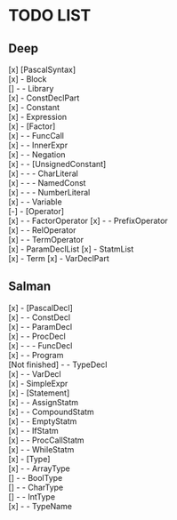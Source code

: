 # TODO LIST  

## Deep  

[x] [PascalSyntax]  
[x] - Block  
[] - - Library  
[x] - ConstDeclPart  
[x] - Constant  
[x] - Expression  
[x] - [Factor]  
[x] - - FuncCall  
[x] - - InnerExpr  
[x] - - Negation  
[x] - - [UnsignedConstant]  
[x] - - - CharLiteral  
[x] - - - NamedConst  
[x] - - - NumberLiteral  
[x] - - Variable  
[-] - [Operator]  
[x] - - FactorOperator
[x] - - PrefixOperator  
[x] - - RelOperator  
[x] - - TermOperator  
[x] - ParamDeclList
[x] - StatmList  
[x] - Term
[x] - VarDeclPart  

## Salman  

[x] - [PascalDecl]  
[x] - - ConstDecl  
[x] - - ParamDecl  
[x] - - ProcDecl  
[x] - - - FuncDecl  
[x] - - Program  
[Not finished] - - TypeDecl  
[x] - - VarDecl  
[x] - SimpleExpr  
[x] - [Statement]  
[x] - - AssignStatm  
[x] - - CompoundStatm  
[x] - - EmptyStatm  
[x] - - IfStatm  
[x] - - ProcCallStatm  
[x] - - WhileStatm  
[x] - [Type]  
[x] - - ArrayType  
[] - - BoolType  
[] - - CharType  
[] - - IntType  
[x] - - TypeName  
